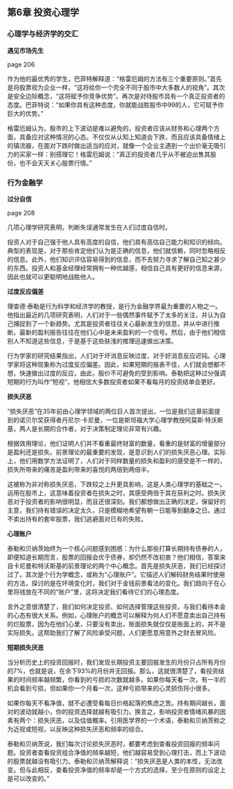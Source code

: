 ## 第6章 投资心理学

### 心理学与经济学的交汇

**遇见市场先生**

page 206

作为他的最优秀的学生，巴菲特解释道：“格雷厄姆的方法有三个重要原则。”首先是将股票视为企业一样，“这将给你一个完全不同于股市中大多数人的视角”。其次是安全边际概念，“这将赋予你竞争优势”。再次是对待股市具有一个真正投资者的态度。巴菲特说：“如果你具有这种态度，你就能战胜股市中99的人，它可赋予你巨大的优势。”

格雷厄姆认为，股市的上下波动是难以避免的，投资者应该从财务和心理两个方面，具备应对这种情况的心态。不仅仅从认知上知道会下跌，而且应该具备情绪上的镇流器，在面对下跌时做出适当的应对，就像一个企业主遇到一个出价毫无吸引力的买家一样：别搭理它！格雷厄姆说：“真正的投资者几乎从不被迫出售其股份，也不会天天关心股票行情。”

### 行为金融学

**过分自信**

page 208

几项心理学研究表明，判断失误通常发生在人们过度自信时。

投资人对于自己强于他人具有高度的自信，他们具有高估自己能力和知识的倾向。典型的表现是，对于那些肯定他们认为是正确的信息，他们就信赖，同时忽略相反的信息。此外，他们知识评估容易得到的信息，而不去努力寻求了解自己知之甚少的东西。投资人和基金经理经常拥有一种优越感，相信自己具有更好的信息来源，因此也就可以更聪明地战胜他人。

**过度反应偏差**

理查德·泰勒是行为科学和经济学的教授，是行为金融学界最为重要的人物之一。他指出最近的几项研究表明，人们对于一些偶然事件赋予了太多的关注，并认为自己捕捉到了一个新趋势。尤其是投资者往往关心最新发生的信息，并从中进行推断。最新的盈利报告往往在他们心中是未来盈利的一个信号。然后，由于他们相信别人不知道这些信息，于是基于这些肤浅的推理迅速做出决策。

行为学家的研究结果指出，人们对于坏消息反映过度，对于好消息反应迟钝。心理学家将这种现象称为过度反应偏差。因此，如果短期的报表不佳，人们就会想都不想，快速做出过度的反应，由此，股价不可避免的受到影响。泰勒把这种过分强调短期的行为叫作“短视”，他相信大多数投资者如果不看每月的投资结单会更好。

**损失厌恶**

“损失厌恶”在35年前由心理学领域的两位巨人首次提出，一位是我们这章前面提到的诺贝尔奖获得者丹尼尔·卡尼曼，一位是斯坦福大学心理学教授阿莫斯·特沃斯基，两人是长期的合作者，对于决策制定理论非常有兴趣。

根据效用理论，他们证明人们并不看重最终财富的数量，看重的是财富的增量部分是盈利还是损失。前景理论的最重要的发现，是意识到人们的损失厌恶心理。实际上，他们用数学方法证明了，人们对于同样数量的损失和盈利的感受是不一样的，损失所带来的痛苦是盈利带来的喜悦的两倍到两倍半。

这被称为非对称损失厌恶，下跌较之上升更具影响，这是人类心理学的基础之一。运用在股市上，这意味着投资者在损失之时，其感受两倍于其在获利之时。损失厌恶对于投资者的影响很明显，而且还很深刻。我们都想做出正确的决定，保留好的主意，我们持有错误的决定太久，只是模糊地希望有朝一日能等到翻身之日。通过不卖出持有的套牢股票，我们逃避面对已有的失败。

**心理账户**

泰勒和贝纳茨始终为一个核心问题感到困惑：为什么那些打算长期持有债券的人，即便知道长期而言，股票的回报会优于债券，却仍然不改初衷？他们相信，答案来自卡尼曼和特沃斯基的前景理论的两个中心概念。首先是损失厌恶，我们已经探讨过了。其次是个行为学概念，或称为“心理账户”。它描述人们解码财务结果时使用的方法，探讨的是在环境变化时，我们对于金钱前景看法的变化。我们趋向于在心里将钱放在不同的“账户”里，这将决定我们看待它们的心理态度。

言外之意很清楚了，我们如何决定投资、如何选择管理这些投资，与我们看待本金的心态有很大关系。例如，心理账户的概念可以解释为何人们不愿意卖出自己持有的烂股票，因为在他们心里，只要没有卖出，账面损失就仅仅是账面上的，并不是实际损失。这帮助我们了解了风险承受问题，人们更愿意用意外之财去冒风险。

**短期损失厌恶**

当分析历史上的投资回报时，我们发现长期投资主要回报发生的月份只占所有月份的7%，也就是说，在余下93%的月份并无回报。那么，这就很清楚了，看投资结果的时间频率越频繁，你看到的亏损的次数就越多。如果你每天看一次，有一半的机会看到亏损，但如果你一个月看一次，这种亏损带来的心灵损伤将小很多。

如果你每天不看净值，就不必遭受看每日价格起落的焦虑之苦。持有期间越长，面对的波动就越小，你的投资选择就越有吸引力。换言之，影响投资者情绪风暴的因素有两个：损失厌恶，以及估值概率。引用医学界的一个术语，泰勒和贝纳茨称之为近视或短视，以反映这种损失厌恶和频率的综合。

泰勒和贝纳茨说，我们每次讨论损失厌恶时，都要考虑到查看投资回报的频率问题。投资者查看投资组合净值的频率越短，他们越容易受到心理打击，而上下波动的股票就越没有吸引力。泰勒和贝纳茨解释说：“损失厌恶是人类的本性，无法改变。但与此相反，查看投资净值的频率却是一个方式的选择，至少在原则的设定上是可以改变的。”
